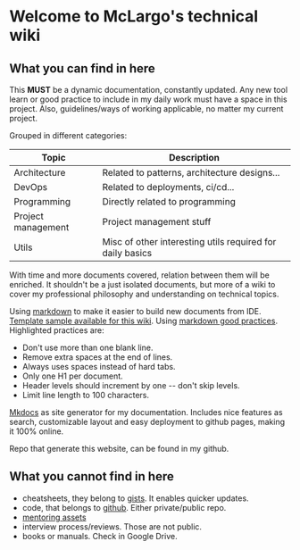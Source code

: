 # Welcome to McLargo's technical wiki

## What you can find in here

This **MUST** be a dynamic documentation, constantly updated. Any new tool learn
or good practice to include in my daily work must have a space in this project.
Also, guidelines/ways of working applicable, no matter my current project.

Grouped in different categories:

| Topic              | Description                                               |
| ------------------ | --------------------------------------------------------- |
| Architecture       | Related to patterns, architecture designs...              |
| DevOps             | Related to deployments, ci/cd...                          |
| Programming        | Directly related to programming                           |
| Project management | Project management stuff                                  |
| Utils              | Misc of other interesting utils required for daily basics |

With time and more documents covered, relation between them will be enriched. It
shouldn't be a just isolated documents, but more of a wiki to cover my
professional philosophy and understanding on technical topics.

Using
[markdown](https://gist.github.com/McLargo/ae633d1ff481c20c21433074169d283c#file-markdown-cheatsheet)
to make it easier to build new documents from IDE.
[Template sample available for this wiki](template). Using
[markdown good practices](https://learn.microsoft.com/en-us/powershell/scripting/community/contributing/general-markdown?view=powershell-7.3).
Highlighted practices are:

- Don't use more than one blank line.
- Remove extra spaces at the end of lines.
- Always uses spaces instead of hard tabs.
- Only one H1 per document.
- Header levels should increment by one -- don't skip levels.
- Limit line length to 100 characters.

[Mkdocs](https://www.mkdocs.org/) as site generator for my documentation.
Includes nice features as search, customizable layout and easy deployment to
github pages, making it 100% online.

Repo that generate this website, can be found in my github.

## What you cannot find in here

- cheatsheets, they belong to
  [gists](https://gist.github.com/McLargo/ae633d1ff481c20c21433074169d283c). It
  enables quicker updates.
- code, that belongs to [github](https://github.com/McLargo/). Either private/public repo.
- [mentoring assets](https://gist.github.com/McLargo/105f658ffdabdae8ffb297a05c6949d9)
- interview process/reviews. Those are not public.
- books or manuals. Check in Google Drive.
